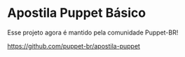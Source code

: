 # Apostila Puppet Básico

Esse projeto agora é mantido pela comunidade Puppet-BR!

https://github.com/puppet-br/apostila-puppet

